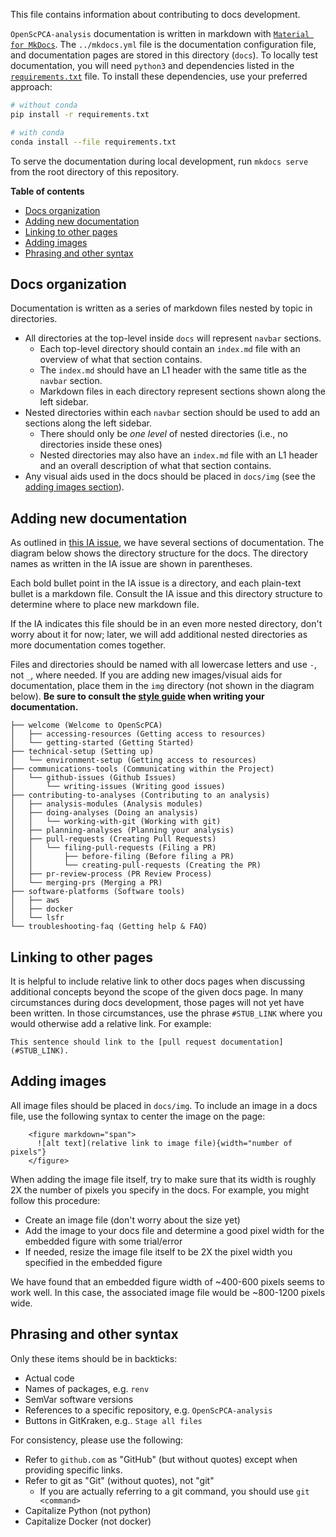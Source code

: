 This file contains information about contributing to docs development.

`OpenScPCA-analysis` documentation is written in markdown with [`Material for MkDocs`](https://squidfunk.github.io/mkdocs-material/).
The `../mkdocs.yml` file is the documentation configuration file, and documentation pages are stored in this directory (`docs`).
To locally test documentation, you will need `python3` and dependencies listed in the [`requirements.txt`](./requirements.txt) file.
To install these dependencies, use your preferred approach:

```sh
# without conda
pip install -r requirements.txt

# with conda
conda install --file requirements.txt
```

To serve the documentation during local development, run `mkdocs serve` from the root directory of this repository.

**Table of contents**
- [Docs organization](#docs-organization)
- [Adding new documentation](#adding-new-documentation)
- [Linking to other pages](#linking-to-other-pages)
- [Adding images](#adding-images)
- [Phrasing and other syntax](#phrasing-and-other-syntax)


## Docs organization

Documentation is written as a series of markdown files nested by topic in directories.

- All directories at the top-level inside `docs` will represent `navbar` sections.
  - Each top-level directory should contain an `index.md` file with an overview of what that section contains.
  - The `index.md` should have an L1 header with the same title as the `navbar` section.
  - Markdown files in each directory represent sections shown along the left sidebar.
- Nested directories within each `navbar` section should be used to add an sections along the left sidebar.
  - There should only be _one level_ of nested directories (i.e., no directories inside these ones)
  - Nested directories may also have an `index.md` file with an L1 header and an overall description of what that section contains.
- Any visual aids used in the docs should be placed in `docs/img` (see the [adding images section](#adding-images)).

## Adding new documentation

As outlined in [this IA issue](https://github.com/AlexsLemonade/OpenScPCA-analysis/issues/61), we have several sections of documentation.
The diagram below shows the directory structure for the docs.
The directory names as written in the IA issue are shown in parentheses.

Each bold bullet point in the IA issue is a directory, and each plain-text bullet is a markdown file.
Consult the IA issue and this directory structure to determine where to place new markdown file.

If the IA indicates this file should be in an even more nested directory, don't worry about it for now; later, we will add additional nested directories as more documentation comes together.

Files and directories should be named with all lowercase letters and use `-`, not `_`, where needed.
If you are adding new images/visual aids for documentation, place them in the `img` directory (not shown in the diagram below).
**Be sure to consult the [style guide](./general-style-guide.md) when writing your documentation.**

```
├── welcome (Welcome to OpenScPCA)
│   ├── accessing-resources (Getting access to resources)
│   └── getting-started (Getting Started)
├── technical-setup (Setting up)
│   └── environment-setup (Getting access to resources)
├── communications-tools (Communicating within the Project)
│   └── github-issues (Github Issues)
│       └── writing-issues (Writing good issues)
├── contributing-to-analyses (Contributing to an analysis)
│   ├── analysis-modules (Analysis modules)
│   ├── doing-analyses (Doing an analysis)
│   │   └── working-with-git (Working with git)
│   ├── planning-analyses (Planning your analysis)
│   ├── pull-requests (Creating Pull Requests)
│   │   └── filing-pull-requests (Filing a PR)
│   │       ├── before-filing (Before filing a PR)
│   │       └── creating-pull-requests (Creating the PR)
│   ├── pr-review-process (PR Review Process)
│   └── merging-prs (Merging a PR)
├── software-platforms (Software tools)
│   ├── aws
│   ├── docker
│   └── lsfr
└── troubleshooting-faq (Getting help & FAQ)
```

## Linking to other pages

It is helpful to include relative link to other docs pages when discussing additional concepts beyond the scope of the given docs page.
In many circumstances during docs development, those pages will not yet have been written.
In those circumstances, use the phrase `#STUB_LINK` where you would otherwise add a relative link.
For example:

```
This sentence should link to the [pull request documentation](#STUB_LINK).
```


## Adding images

All image files should be placed in `docs/img`.
To include an image in a docs file, use the following syntax to center the image on the page:

```
    <figure markdown="span">
      ![alt text](relative link to image file){width="number of pixels"}
    </figure>
```

When adding the image file itself, try to make sure that its width is roughly 2X the number of pixels you specify in the docs.
For example, you might follow this procedure:

- Create an image file (don't worry about the size yet)
- Add the image to your docs file and determine a good pixel width for the embedded figure with some trial/error
- If needed, resize the image file itself to be 2X the pixel width you specified in the embedded figure

We have found that an embedded figure width of ~400-600 pixels seems to work well.
In this case, the associated image file would be ~800-1200 pixels wide.


## Phrasing and other syntax

Only these items should be in backticks:
- Actual code
- Names of packages, e.g. `renv`
- SemVar software versions
- References to a specific repository, e.g. `OpenScPCA-analysis`
- Buttons in GitKraken, e.g.. `Stage all files`

For consistency, please use the following:

- Refer to `github.com` as "GitHub" (but without quotes) except when providing specific links.
- Refer to git as "Git" (without quotes), not "git"
  - If you are actually referring to a git command, you should use `git <command>`
- Capitalize Python (not python)
- Capitalize Docker (not docker)

